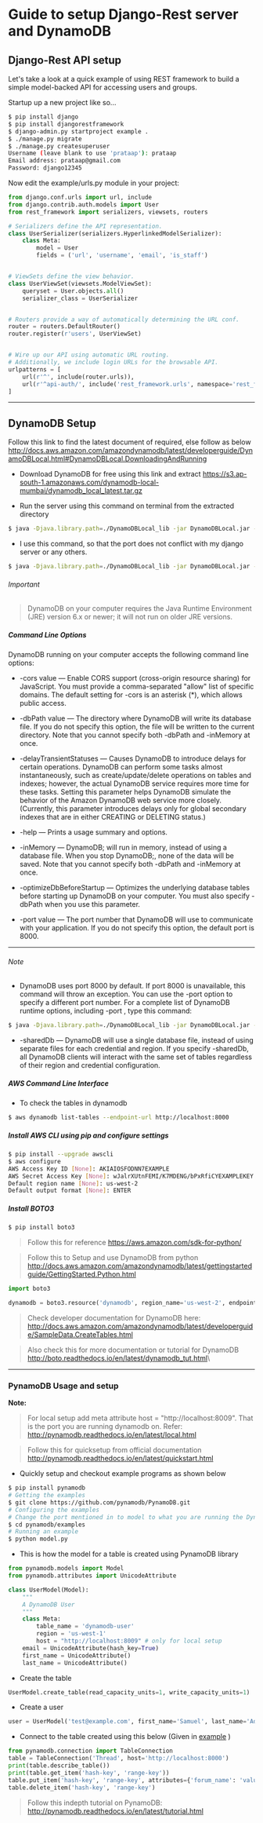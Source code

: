 # Guide to setup Django-Rest server and DynamoDB

## Django-Rest API setup

Let's take a look at a quick example of using REST framework to build a simple model-backed API for accessing users and groups.

Startup up a new project like so...
```bash
$ pip install django
$ pip install djangorestframework
$ django-admin.py startproject example .
$ ./manage.py migrate
$ ./manage.py createsuperuser
Username (leave blank to use 'prataap'): prataap
Email address: prataap@gmail.com
Password: django12345
```

Now edit the example/urls.py module in your project:
```python
from django.conf.urls import url, include
from django.contrib.auth.models import User
from rest_framework import serializers, viewsets, routers

# Serializers define the API representation.
class UserSerializer(serializers.HyperlinkedModelSerializer):
    class Meta:
        model = User
        fields = ('url', 'username', 'email', 'is_staff')


# ViewSets define the view behavior.
class UserViewSet(viewsets.ModelViewSet):
    queryset = User.objects.all()
    serializer_class = UserSerializer


# Routers provide a way of automatically determining the URL conf.
router = routers.DefaultRouter()
router.register(r'users', UserViewSet)


# Wire up our API using automatic URL routing.
# Additionally, we include login URLs for the browsable API.
urlpatterns = [
    url(r'^', include(router.urls)),
    url(r'^api-auth/', include('rest_framework.urls', namespace='rest_framework'))
]
```

---

## DynamoDB Setup

Follow this link to find the latest document of required, else follow as below
<http://docs.aws.amazon.com/amazondynamodb/latest/developerguide/DynamoDBLocal.html#DynamoDBLocal.DownloadingAndRunning>

+ Download DynamoDB for free using this link and extract
  <https://s3.ap-south-1.amazonaws.com/dynamodb-local-mumbai/dynamodb_local_latest.tar.gz>

+ Run the server using this command on terminal from the extracted directory 
```bash
$ java -Djava.library.path=./DynamoDBLocal_lib -jar DynamoDBLocal.jar -sharedDb
```

+ I use this command, so that the port does not conflict with my django server or any others.
```bash
$ java -Djava.library.path=./DynamoDBLocal_lib -jar DynamoDBLocal.jar -sharedDb -inMemory -port 8009
```
###### Important
> DynamoDB on your computer requires the Java Runtime Environment (JRE) version 6.x or newer; it will not run on older JRE versions.

##### Command Line Options

DynamoDB running on your computer accepts the following command line options:

+ -cors value — Enable CORS support (cross-origin resource sharing) for JavaScript. You must provide a comma-separated "allow" list of specific domains. The default setting for -cors is an asterisk (*), which allows public access.

+ -dbPath value — The directory where DynamoDB will write its database file. If you do not specify this option, the file will be written to the current directory. Note that you cannot specify both -dbPath and -inMemory at once.
+ -delayTransientStatuses — Causes DynamoDB to introduce delays for certain operations. DynamoDB can perform some tasks almost instantaneously, such as create/update/delete operations on tables and indexes; however, the actual DynamoDB service requires more time for these tasks. Setting this parameter helps DynamoDB simulate the behavior of the Amazon DynamoDB web service more closely. (Currently, this parameter introduces delays only for global secondary indexes that are in either CREATING or DELETING status.)
+ -help — Prints a usage summary and options.
+ -inMemory — DynamoDB; will run in memory, instead of using a database file. When you stop DynamoDB;, none of the data will be saved. Note that you cannot specify both -dbPath and -inMemory at once.
+ -optimizeDbBeforeStartup — Optimizes the underlying database tables before starting up DynamoDB on your computer. You must also specify -dbPath when you use this parameter.
+ -port value — The port number that DynamoDB will use to communicate with your application. If you do not specify this option, the default port is 8000.

---

###### Note
+ DynamoDB uses port 8000 by default. If port 8000 is unavailable, this command will throw an exception. You can use the -port option to specify a different port number. For a complete list of DynamoDB runtime options, including -port , type this command:
```bash
$ java -Djava.library.path=./DynamoDBLocal_lib -jar DynamoDBLocal.jar -help
```
+ -sharedDb — DynamoDB will use a single database file, instead of using separate files for each credential and region. If you specify -sharedDb, all DynamoDB clients will interact with the same set of tables regardless of their region and credential configuration.


##### AWS Command Line Interface
 - To check the tables in dynamodb
```bash
$ aws dynamodb list-tables --endpoint-url http://localhost:8000
```

##### Install AWS CLI using pip and configure settings
```bash
$ pip install --upgrade awscli
$ aws configure
AWS Access Key ID [None]: AKIAIOSFODNN7EXAMPLE
AWS Secret Access Key [None]: wJalrXUtnFEMI/K7MDENG/bPxRfiCYEXAMPLEKEY
Default region name [None]: us-west-2
Default output format [None]: ENTER
```

##### Install BOTO3
```bash
$ pip install boto3
```

> Follow this for reference https://aws.amazon.com/sdk-for-python/

> Follow this to Setup and use DynamoDB from python 
> <http://docs.aws.amazon.com/amazondynamodb/latest/gettingstartedguide/GettingStarted.Python.html>


```python
import boto3

dynamodb = boto3.resource('dynamodb', region_name='us-west-2', endpoint_url="http://localhost:8000")
```

> Check developer documentation for DynamoDB here:
> <http://docs.aws.amazon.com/amazondynamodb/latest/developerguide/SampleData.CreateTables.html>

> Also check this for more documentation or tutorial for DynamoDB
> <http://boto.readthedocs.io/en/latest/dynamodb_tut.html>\

 
---

### PynamoDB Usage and setup

**Note:**
> For local setup add meta attribute host = "http://localhost:8009". That is the port you are running dynamodb on. Refer: <http://pynamodb.readthedocs.io/en/latest/local.html>


> Follow this for quicksetup from official documentation <http://pynamodb.readthedocs.io/en/latest/quickstart.html>

- Quickly setup and checkout example programs as shown below

```bash
$ pip install pynamodb
# Getting the examples
$ git clone https://github.com/pynamodb/PynamoDB.git
# Configuring the examples
# Change the port mentioned in to model to what you are running the DynanoDB on
$ cd pynamodb/examples
# Running an example
$ python model.py
```

- This is how the model for a table is created using PynamoDB library

```python
from pynamodb.models import Model
from pynamodb.attributes import UnicodeAttribute

class UserModel(Model):
    """
    A DynamoDB User
    """
    class Meta:
        table_name = 'dynamodb-user'
        region = 'us-west-1'
        host = "http://localhost:8009" # only for local setup
    email = UnicodeAttribute(hash_key=True)
    first_name = UnicodeAttribute()
    last_name = UnicodeAttribute()
```

- Create the table

```python
UserModel.create_table(read_capacity_units=1, write_capacity_units=1)
```

- Create a user

```python
user = UserModel('test@example.com', first_name='Samuel', last_name='Adams')
```

- Connect to the table created using this below (Given in [example](https://github.com/pynamodb/PynamoDB/tree/master/examples) )

```python
from pynamodb.connection import TableConnection
table = TableConnection('Thread', host='http://localhost:8000')
print(table.describe_table())
print(table.get_item('hash-key', 'range-key'))
table.put_item('hash-key', 'range-key', attributes={'forum_name': 'value'})
table.delete_item('hash-key', 'range-key')
```

> Follow this indepth tutorial on PynamoDB: <http://pynamodb.readthedocs.io/en/latest/tutorial.html>
